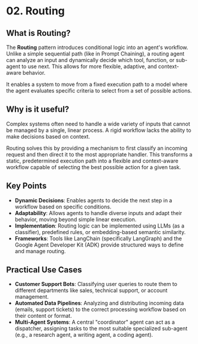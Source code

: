 # 02. Routing

## What is Routing?

The **Routing** pattern introduces conditional logic into an agent's workflow. Unlike a simple sequential path (like in Prompt Chaining), a routing agent can analyze an input and dynamically decide which tool, function, or sub-agent to use next. This allows for more flexible, adaptive, and context-aware behavior.

It enables a system to move from a fixed execution path to a model where the agent evaluates specific criteria to select from a set of possible actions.

## Why is it useful?

Complex systems often need to handle a wide variety of inputs that cannot be managed by a single, linear process. A rigid workflow lacks the ability to make decisions based on context.

Routing solves this by providing a mechanism to first classify an incoming request and then direct it to the most appropriate handler. This transforms a static, predetermined execution path into a flexible and context-aware workflow capable of selecting the best possible action for a given task.

## Key Points

-   **Dynamic Decisions**: Enables agents to decide the next step in a workflow based on specific conditions.
-   **Adaptability**: Allows agents to handle diverse inputs and adapt their behavior, moving beyond simple linear execution.
-   **Implementation**: Routing logic can be implemented using LLMs (as a classifier), predefined rules, or embedding-based semantic similarity.
-   **Frameworks**: Tools like LangChain (specifically LangGraph) and the Google Agent Developer Kit (ADK) provide structured ways to define and manage routing.

## Practical Use Cases

-   **Customer Support Bots**: Classifying user queries to route them to different departments like sales, technical support, or account management.
-   **Automated Data Pipelines**: Analyzing and distributing incoming data (emails, support tickets) to the correct processing workflow based on their content or format.
-   **Multi-Agent Systems**: A central "coordinator" agent can act as a dispatcher, assigning tasks to the most suitable specialized sub-agent (e.g., a research agent, a writing agent, a coding agent).
